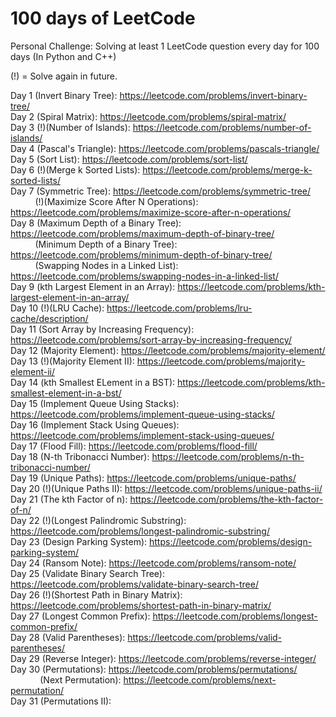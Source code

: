 <h1> 100 days of LeetCode </h1>

Personal Challenge: Solving at least 1 LeetCode question every day for 100 days (In Python and C++)

(!) = Solve again in future.

Day 1 (Invert Binary Tree): https://leetcode.com/problems/invert-binary-tree/ <br/>
Day 2 (Spiral Matrix): https://leetcode.com/problems/spiral-matrix/ <br/>
Day 3 (!)(Number of Islands): https://leetcode.com/problems/number-of-islands/ <br/>
Day 4 (Pascal's Triangle): https://leetcode.com/problems/pascals-triangle/ <br/>
Day 5 (Sort List): https://leetcode.com/problems/sort-list/ <br/>
Day 6 (!)(Merge k Sorted Lists): https://leetcode.com/problems/merge-k-sorted-lists/ </br>
Day 7 (Symmetric Tree): https://leetcode.com/problems/symmetric-tree/ <br/>
&nbsp;&nbsp;&nbsp;&nbsp;&nbsp;&nbsp;&nbsp;&nbsp;&nbsp;
(!)(Maximize Score After N Operations): https://leetcode.com/problems/maximize-score-after-n-operations/ <br/>
Day 8 (Maximum Depth of a Binary Tree): https://leetcode.com/problems/maximum-depth-of-binary-tree/ <br/>
&nbsp;&nbsp;&nbsp;&nbsp;&nbsp;&nbsp;&nbsp;&nbsp;&nbsp;
(Minimum Depth of a Binary Tree): https://leetcode.com/problems/minimum-depth-of-binary-tree/ <br/>
&nbsp;&nbsp;&nbsp;&nbsp;&nbsp;&nbsp;&nbsp;&nbsp;&nbsp;
(Swapping Nodes in a Linked List): https://leetcode.com/problems/swapping-nodes-in-a-linked-list/ <br/>
Day 9 (kth Largest Element in an Array): https://leetcode.com/problems/kth-largest-element-in-an-array/ <br/>
Day 10 (!)(LRU Cache): https://leetcode.com/problems/lru-cache/description/ <br/>
Day 11 (Sort Array by Increasing Frequency): https://leetcode.com/problems/sort-array-by-increasing-frequency/ <br/>
Day 12 (Majority Element): https://leetcode.com/problems/majority-element/ <br/>
Day 13 (!)(Majority Element II): https://leetcode.com/problems/majority-element-ii/ <br/>
Day 14 (kth Smallest ELement in a BST): https://leetcode.com/problems/kth-smallest-element-in-a-bst/ <br/>
Day 15 (Implement Queue Using Stacks): https://leetcode.com/problems/implement-queue-using-stacks/ <br/>
Day 16 (Implement Stack Using Queues): https://leetcode.com/problems/implement-stack-using-queues/ <br/>
Day 17 (Flood Fill): https://leetcode.com/problems/flood-fill/ <br/>
Day 18 (N-th Tribonacci Number): https://leetcode.com/problems/n-th-tribonacci-number/ <br/>
Day 19 (Unique Paths): https://leetcode.com/problems/unique-paths/ <br/>
Day 20 (!)(Unique Paths II): https://leetcode.com/problems/unique-paths-ii/ <br/>
Day 21 (The kth Factor of n): https://leetcode.com/problems/the-kth-factor-of-n/ <br/>
Day 22 (!)(Longest Palindromic Substring): https://leetcode.com/problems/longest-palindromic-substring/ <br/>
Day 23 (Design Parking System): https://leetcode.com/problems/design-parking-system/ <br/> 
Day 24 (Ransom Note): https://leetcode.com/problems/ransom-note/ <br/>
Day 25 (Validate Binary Search Tree): https://leetcode.com/problems/validate-binary-search-tree/ <br/>
Day 26 (!)(Shortest Path in Binary Matrix): https://leetcode.com/problems/shortest-path-in-binary-matrix/ <br/>
Day 27 (Longest Common Prefix): https://leetcode.com/problems/longest-common-prefix/ <br/>
Day 28 (Valid Parentheses): https://leetcode.com/problems/valid-parentheses/ <br/>
Day 29 (Reverse Integer): https://leetcode.com/problems/reverse-integer/ <br/>
Day 30 (Permutations): https://leetcode.com/problems/permutations/ <br/>
&nbsp;&nbsp;&nbsp;&nbsp;&nbsp;&nbsp;&nbsp;&nbsp;&nbsp;&nbsp;&nbsp;
(Next Permutation): https://leetcode.com/problems/next-permutation/ <br/>
Day 31 (Permutations II): <br/>
